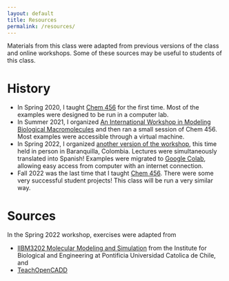 ```yaml
---
layout: default
title: Resources
permalink: /resources/
---
```


Materials from this class were adapted from previous versions of the class and online workshops. Some of these sources may be useful to students of this class.

# History

* In Spring 2020, I taught [Chem 456](https://github.com/daveminh/Chem456-2020S) for the first time. Most of the examples were designed to be run in a computer lab.
* In Summer 2021, I organized [An International Workshop in Modeling Biological Macromolecules](https://ccbatiit.github.io/modelingworkshop2021/index.html) and then ran a small session of Chem 456. Most examples were accessible through a virtual machine.
* In Spring 2022, I organized [another version of the workshop](https://ccbatiit.github.io/modelingworkshop/index.html), this time held in person in Baranquilla, Colombia. Lectures were simultaneously translated into Spanish! Examples were migrated to [Google Colab](https://colab.research.google.com/), allowing easy access from computer with an internet connection.
* Fall 2022 was the last time that I taught [Chem 456](https://github.com/daveminh/Chem456-2022F). There were some very successful student projects! This class will be run a very similar way.

# Sources

In the Spring 2022 workshop, exercises were adapted from
* [IIBM3202 Molecular Modeling and Simulation](https://github.com/pb3lab/ibm3202/) from the Institute for Biological and Engineering at Pontificia Universidad Catolica de Chile, and
* [TeachOpenCADD](https://github.com/volkamerlab/teachopencadd)
